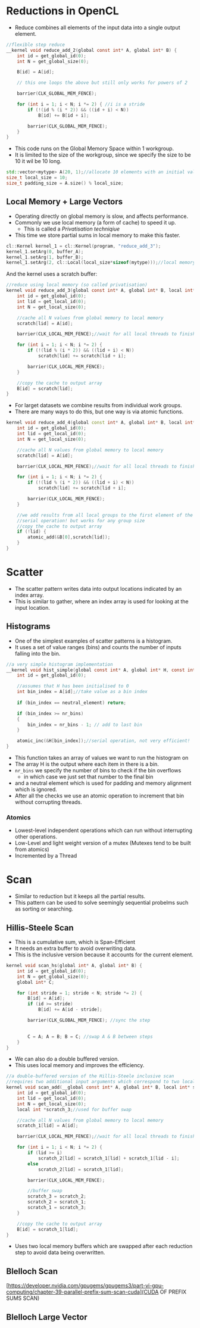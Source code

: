 # Reductions in OpenCL
- Reduce combines all elements of the input data into a single output element.
```c
//flexible step reduce 
__kernel void reduce_add_2(global const int* A, global int* B) {
	int id = get_global_id(0);
	int N = get_global_size(0);

	B[id] = A[id];

	// this one loops the above but still only works for powers of 2

	barrier(CLK_GLOBAL_MEM_FENCE);

	for (int i = 1; i < N; i *= 2) { //i is a stride
		if (!(id % (i * 2)) && ((id + i) < N)) 
			B[id] += B[id + i];

		barrier(CLK_GLOBAL_MEM_FENCE);
	}
}
```
- This code runs on the Global Memory Space within 1 workgroup. 
- It is limited to the size of the workgroup, since we specify the size to be 10 it wil be 10 long.
```cpp
std::vector<mytype> A(20, 1);//allocate 10 elements with an initial value 1 - their sum is 10 so it should be easy to check the results!
size_t local_size = 10;
size_t padding_size = A.size() % local_size;
```

## Local Memory + Large Vectors 
- Operating directly on global memory is slow, and affects performance. 
- Commonly we use local memory (a form of cache) to speed it up.
	- This is called a *Privatisation techniqiue* 
- This time we store partial sums in local memory to make this faster.
```cpp
cl::Kernel kernel_1 = cl::Kernel(program, "reduce_add_3");
kernel_1.setArg(0, buffer_A);
kernel_1.setArg(1, buffer_B);
kernel_1.setArg(2, cl::Local(local_size*sizeof(mytype)));//local memory size
```
And the kernel uses a scratch buffer:
```c
//reduce using local memory (so called privatisation)
kernel void reduce_add_3(global const int* A, global int* B, local int* scratch) {
	int id = get_global_id(0);
	int lid = get_local_id(0);
	int N = get_local_size(0);

	//cache all N values from global memory to local memory
	scratch[lid] = A[id];

	barrier(CLK_LOCAL_MEM_FENCE);//wait for all local threads to finish copying from global to local memory

	for (int i = 1; i < N; i *= 2) {
		if (!(lid % (i * 2)) && ((lid + i) < N)) 
			scratch[lid] += scratch[lid + i];

		barrier(CLK_LOCAL_MEM_FENCE);
	}

	//copy the cache to output array
	B[id] = scratch[lid];
}
```
- For larget datasets we combine results from individual work groups.
- There are many ways to do this, but one way is via atomic functions.
```cpp
kernel void reduce_add_4(global const int* A, global int* B, local int* scratch) {
	int id = get_global_id(0);
	int lid = get_local_id(0);
	int N = get_local_size(0);

	//cache all N values from global memory to local memory
	scratch[lid] = A[id];

	barrier(CLK_LOCAL_MEM_FENCE);//wait for all local threads to finish copying from global to local memory

	for (int i = 1; i < N; i *= 2) {
		if (!(lid % (i * 2)) && ((lid + i) < N)) 
			scratch[lid] += scratch[lid + i];

		barrier(CLK_LOCAL_MEM_FENCE);
	}

	//we add results from all local groups to the first element of the array
	//serial operation! but works for any group size
	//copy the cache to output array
	if (!lid) {
		atomic_add(&B[0],scratch[lid]);
	}
}
```
# Scatter
- The scatter pattern writes data into output locations indicated by an index array.
- This is similar to gather, where an index array is used for looking at the input location.

## Histograms 
- One of the simplest examples of scatter patterns is a histogram. 
- It uses a set of value ranges (bins) and counts the number of inputs falling into the bin. 

```c
//a very simple histogram implementation
__kernel void hist_simple(global const int* A, global int* H, const int nr_bins, const int neutral_element) { 
	int id = get_global_id(0);

	//assumes that H has been initialised to 0
	int bin_index = A[id];//take value as a bin index
	
	if (bin_index == neutral_element) return;

	if (bin_index >= nr_bins) 
	{
		bin_index = nr_bins - 1; // add to last bin
	}

	atomic_inc(&H[bin_index]);//serial operation, not very efficient!
}
```
- This function takes an array of values we want to run the histogram on
- The array H is the output where each item in there is a bin. 
- `nr_bins` we specify the number of bins to check if the bin overflows 
	- in which case we just set that number to the final bin
- and a neutral element which is used for padding and memory alignment which is ignored.
- After all the checks we use an atomic operation to increment that bin without corrupting threads.
### Atomics
- Lowest-level independent operations which can run without interrupting other operations.
- Low-Level and light weight version of a mutex (Mutexes tend to be built from atomics)
- Incremented by a Thread

# Scan
- Similar to reduction but it keeps all the partial results.
- This pattern can be used to solve seemingly sequential probelms such as sorting or searching.
## Hillis-Steele Scan
- This is a cumulative sum, which is Span-Efficient
- It needs an extra buffer to avoid overwriting data.
- This is the inclusive version because it accounts for the current element.
```c
kernel void scan_hs(global int* A, global int* B) {
	int id = get_global_id(0);
	int N = get_global_size(0);
	global int* C;

	for (int stride = 1; stride < N; stride *= 2) {
		B[id] = A[id];
		if (id >= stride)
			B[id] += A[id - stride];

		barrier(CLK_GLOBAL_MEM_FENCE); //sync the step
		

		C = A; A = B; B = C; //swap A & B between steps
	}
}
```
- We can also do a double buffered version.
- This uses local memory and improves the efficiency.
```c
//a double-buffered version of the Hillis-Steele inclusive scan
//requires two additional input arguments which correspond to two local buffers
kernel void scan_add(__global const int* A, global int* B, local int* scratch_1, local int* scratch_2) {
	int id = get_global_id(0);
	int lid = get_local_id(0);
	int N = get_local_size(0);
	local int *scratch_3;//used for buffer swap

	//cache all N values from global memory to local memory
	scratch_1[lid] = A[id];

	barrier(CLK_LOCAL_MEM_FENCE);//wait for all local threads to finish copying from global to local memory

	for (int i = 1; i < N; i *= 2) {
		if (lid >= i)
			scratch_2[lid] = scratch_1[lid] + scratch_1[lid - i];
		else
			scratch_2[lid] = scratch_1[lid];

		barrier(CLK_LOCAL_MEM_FENCE);

		//buffer swap
		scratch_3 = scratch_2;
		scratch_2 = scratch_1;
		scratch_1 = scratch_3;
	}

	//copy the cache to output array
	B[id] = scratch_1[lid];
}
```
- Uses two local memory buffers which are swapped after each reduction step to avoid data being overwritten. 

## Blelloch Scan
[https://developer.nvidia.com/gpugems/gpugems3/part-vi-gpu-computing/chapter-39-parallel-prefix-sum-scan-cuda](CUDA OF PREFIX SUMS SCAN)
## Blelloch Large Vector 
